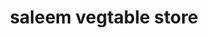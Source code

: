 ---
title: "saleem vegtable store"
url: /pathanamthitta/saleem-vegtable-store/
shop: greengrocer
---